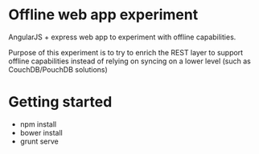 # Offline web app experiment

AngularJS + express web app to experiment with offline capabilities. 

Purpose of this experiment is to try to enrich the REST layer to support offline capabilities instead of relying on syncing on a lower level (such as CouchDB/PouchDB solutions)

# Getting started

- npm install
- bower install
- grunt serve

